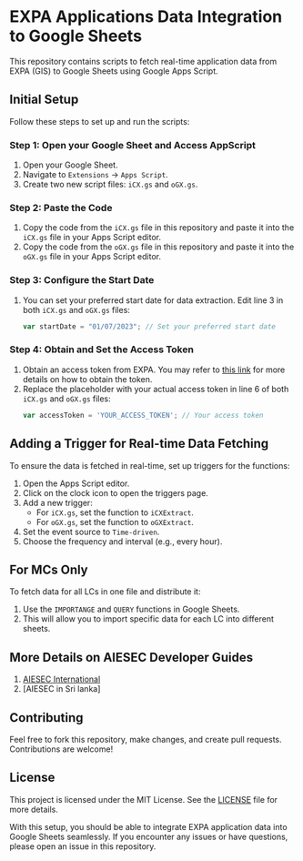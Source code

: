 # EXPA Applications Data Integration to Google Sheets

This repository contains scripts to fetch real-time application data from EXPA (GIS) to Google Sheets using Google Apps Script.

## Initial Setup

Follow these steps to set up and run the scripts:

### Step 1: Open your Google Sheet and Access AppScript

1. Open your Google Sheet.
2. Navigate to `Extensions` -> `Apps Script`.
3. Create two new script files: `iCX.gs` and `oGX.gs`.

### Step 2: Paste the Code

1. Copy the code from the `iCX.gs` file in this repository and paste it into the `iCX.gs` file in your Apps Script editor.
2. Copy the code from the `oGX.gs` file in this repository and paste it into the `oGX.gs` file in your Apps Script editor.

### Step 3: Configure the Start Date

1. You can set your preferred start date for data extraction. Edit line 3 in both `iCX.gs` and `oGX.gs` files:
    ```javascript
    var startDate = "01/07/2023"; // Set your preferred start date
    ```

### Step 4: Obtain and Set the Access Token

1. Obtain an access token from EXPA. You may refer to [this link](https://click.aiesec.lk/mc/access-token-101) for more details on how to obtain the token.
2. Replace the placeholder with your actual access token in line 6 of both `iCX.gs` and `oGX.gs` files:
    ```javascript
    var accessToken = 'YOUR_ACCESS_TOKEN'; // Your access token
    ```

## Adding a Trigger for Real-time Data Fetching

To ensure the data is fetched in real-time, set up triggers for the functions:

1. Open the Apps Script editor.
2. Click on the clock icon to open the triggers page.
3. Add a new trigger:
    - For `iCX.gs`, set the function to `iCXExtract`.
    - For `oGX.gs`, set the function to `oGXExtract`.
4. Set the event source to `Time-driven`.
5. Choose the frequency and interval (e.g., every hour).

## For MCs Only

To fetch data for all LCs in one file and distribute it:

1. Use the `IMPORTANGE` and `QUERY` functions in Google Sheets.
2. This will allow you to import specific data for each LC into different sheets.

## More Details on AIESEC Developer Guides
1. [AIESEC International](https://click.aiesec.lk/mc/aiesec-dev-guides)
2. [AIESEC in Sri lanka]

## Contributing

Feel free to fork this repository, make changes, and create pull requests. Contributions are welcome!



## License

This project is licensed under the MIT License. See the [LICENSE](LICENSE) file for more details.

With this setup, you should be able to integrate EXPA application data into Google Sheets seamlessly. If you encounter any issues or have questions, please open an issue in this repository.